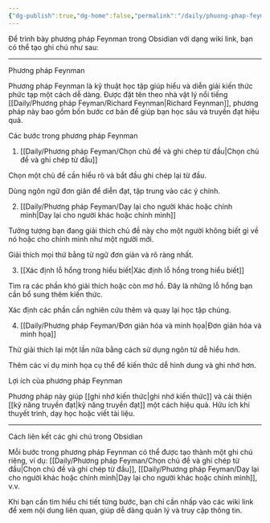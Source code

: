 ```yaml
---
{"dg-publish":true,"dg-home":false,"permalink":"/daily/phuong-phap-feyman/phuong-phap-feynman/","dgPassFrontmatter":true,"noteIcon":"","updated":"2025-01-14T22:27:57.879+07:00"}
---
```


Để trình bày phương pháp Feynman trong Obsidian với dạng wiki link, bạn có thể tạo ghi chú như sau:


---

Phương pháp Feynman

Phương pháp Feynman là kỹ thuật học tập giúp hiểu và diễn giải kiến thức phức tạp một cách dễ dàng. Được đặt tên theo nhà vật lý nổi tiếng [[Daily/Phương pháp Feyman/Richard Feynman\|Richard Feynman]], phương pháp này bao gồm bốn bước cơ bản để giúp bạn học sâu và truyền đạt hiệu quả.

Các bước trong phương pháp Feynman

1. [[Daily/Phương pháp Feyman/Chọn chủ đề và ghi chép từ đầu\|Chọn chủ đề và ghi chép từ đầu]]

Chọn một chủ đề cần hiểu rõ và bắt đầu ghi chép lại từ đầu.

Dùng ngôn ngữ đơn giản để diễn đạt, tập trung vào các ý chính.



2. [[Daily/Phương pháp Feyman/Dạy lại cho người khác hoặc chính mình\|Dạy lại cho người khác hoặc chính mình]]

Tưởng tượng bạn đang giải thích chủ đề này cho một người không biết gì về nó hoặc cho chính mình như một người mới.

Giải thích mọi thứ bằng từ ngữ đơn giản và rõ ràng nhất.



3. [[Xác định lỗ hổng trong hiểu biết\|Xác định lỗ hổng trong hiểu biết]]

Tìm ra các phần khó giải thích hoặc còn mơ hồ. Đây là những lỗ hổng bạn cần bổ sung thêm kiến thức.

Xác định các phần cần nghiên cứu thêm và quay lại học tập chúng.



4. [[Daily/Phương pháp Feyman/Đơn giản hóa và minh họa\|Đơn giản hóa và minh họa]]

Thử giải thích lại một lần nữa bằng cách sử dụng ngôn từ dễ hiểu hơn.

Thêm các ví dụ minh họa cụ thể để kiến thức dễ hình dung và ghi nhớ hơn.




Lợi ích của phương pháp Feynman

Phương pháp này giúp [[ghi nhớ kiến thức\|ghi nhớ kiến thức]] và cải thiện [[kỹ năng truyền đạt\|kỹ năng truyền đạt]] một cách hiệu quả. Hữu ích khi thuyết trình, dạy học hoặc viết tài liệu.


---

Cách liên kết các ghi chú trong Obsidian

Mỗi bước trong phương pháp Feynman có thể được tạo thành một ghi chú riêng, ví dụ: [[Daily/Phương pháp Feyman/Chọn chủ đề và ghi chép từ đầu\|Chọn chủ đề và ghi chép từ đầu]], [[Daily/Phương pháp Feyman/Dạy lại cho người khác hoặc chính mình\|Dạy lại cho người khác hoặc chính mình]], v.v.

Khi bạn cần tìm hiểu chi tiết từng bước, bạn chỉ cần nhấp vào các wiki link để xem nội dung liên quan, giúp dễ dàng quản lý và truy cập thông tin.


